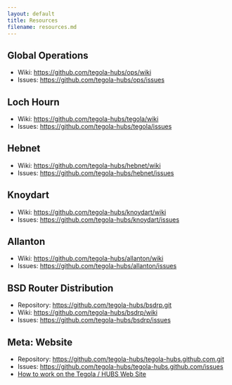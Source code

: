 ```yaml
---
layout: default
title: Resources
filename: resources.md
---
```


Global Operations
-----------------

 * Wiki: <https://github.com/tegola-hubs/ops/wiki>
 * Issues: <https://github.com/tegola-hubs/ops/issues>

Loch Hourn
----------

 * Wiki: <https://github.com/tegola-hubs/tegola/wiki>
 * Issues: <https://github.com/tegola-hubs/tegola/issues>

Hebnet
------

 * Wiki: <https://github.com/tegola-hubs/hebnet/wiki>
 * Issues: <https://github.com/tegola-hubs/hebnet/issues>

Knoydart
--------

 * Wiki: <https://github.com/tegola-hubs/knoydart/wiki>
 * Issues: <https://github.com/tegola-hubs/knoydart/issues>

Allanton
--------

 * Wiki: <https://github.com/tegola-hubs/allanton/wiki>
 * Issues: <https://github.com/tegola-hubs/allanton/issues>

BSD Router Distribution
-----------------------

 * Repository: <https://github.com/tegola-hubs/bsdrp.git>
 * Wiki: <https://github.com/tegola-hubs/bsdrp/wiki>
 * Issues: <https://github.com/tegola-hubs/bsdrp/issues>

Meta: Website
-------------

 * Repository: <https://github.com/tegola-hubs/tegola-hubs.github.com.git>
 * Issues: <https://github.com/tegola-hubs/tegola-hubs.github.com/issues>
 * [How to work on the Tegola / HUBS Web Site](/README.html)
